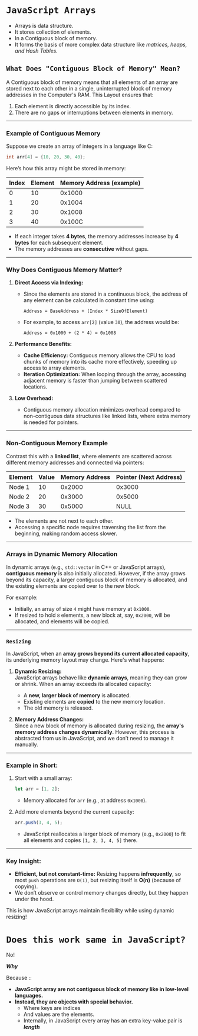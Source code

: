 # `JavaScript Arrays`

- Arrays is data structure.
- It stores collection of elements.
- In a Contiguous block of memory.
- It forms the basis of more complex data structure like _matrices, heaps, and Hash Tables._

## `What Does "Contiguous Block of Memory" Mean?`

A Contiguous block of memory means that all elements of an array are stored next to each other in a single, uninterrupted block of memory addresses in the Computer's RAM. This Layout ensures that:

1. Each element is directly accessible by its index.
2. There are no gaps or interruptions between elements in memory.

---

### Example of Contiguous Memory

Suppose we create an array of integers in a language like C:

```c
int arr[4] = {10, 20, 30, 40};
```

Here’s how this array might be stored in memory:

| Index | Element | Memory Address (example) |
| ----- | ------- | ------------------------ |
| 0     | 10      | 0x1000                   |
| 1     | 20      | 0x1004                   |
| 2     | 30      | 0x1008                   |
| 3     | 40      | 0x100C                   |

- If each integer takes **4 bytes**, the memory addresses increase by **4 bytes** for each subsequent element.
- The memory addresses are **consecutive** without gaps.

---

### Why Does Contiguous Memory Matter?

1. **Direct Access via Indexing:**

   - Since the elements are stored in a continuous block, the address of any element can be calculated in constant time using:
     ```
     Address = BaseAddress + (Index * SizeOfElement)
     ```
   - For example, to access `arr[2]` (value `30`), the address would be:
     ```
     Address = 0x1000 + (2 * 4) = 0x1008
     ```

2. **Performance Benefits:**

   - **Cache Efficiency:** Contiguous memory allows the CPU to load chunks of memory into its cache more effectively, speeding up access to array elements.
   - **Iteration Optimization:** When looping through the array, accessing adjacent memory is faster than jumping between scattered locations.

3. **Low Overhead:**
   - Contiguous memory allocation minimizes overhead compared to non-contiguous data structures like linked lists, where extra memory is needed for pointers.

---

### Non-Contiguous Memory Example

Contrast this with a **linked list**, where elements are scattered across different memory addresses and connected via pointers:

| Element | Value | Memory Address | Pointer (Next Address) |
| ------- | ----- | -------------- | ---------------------- |
| Node 1  | 10    | 0x2000         | 0x3000                 |
| Node 2  | 20    | 0x3000         | 0x5000                 |
| Node 3  | 30    | 0x5000         | NULL                   |

- The elements are not next to each other.
- Accessing a specific node requires traversing the list from the beginning, making random access slower.

---

### Arrays in Dynamic Memory Allocation

In dynamic arrays (e.g., `std::vector` in C++ or JavaScript arrays), **contiguous memory** is also initially allocated. However, if the array grows beyond its capacity, a larger contiguous block of memory is allocated, and the existing elements are copied over to the new block.

For example:

- Initially, an array of size `4` might have memory at `0x1000`.
- If resized to hold `8` elements, a new block at, say, `0x2000`, will be allocated, and elements will be copied.

---

### `Resizing`

In JavaScript, when an **array grows beyond its current allocated capacity**, its underlying memory layout may change. Here's what happens:

1. **Dynamic Resizing:**  
   JavaScript arrays behave like **dynamic arrays**, meaning they can grow or shrink. When an array exceeds its allocated capacity:

   - A **new, larger block of memory** is allocated.
   - Existing elements are **copied** to the new memory location.
   - The old memory is released.

2. **Memory Address Changes:**  
   Since a new block of memory is allocated during resizing, the **array's memory address changes dynamically**. However, this process is abstracted from us in JavaScript, and we don’t need to manage it manually.

---

### Example in Short:

1. Start with a small array:

   ```javascript
   let arr = [1, 2];
   ```

   - Memory allocated for `arr` (e.g., at address `0x1000`).

2. Add more elements beyond the current capacity:

   ```javascript
   arr.push(3, 4, 5);
   ```

   - JavaScript reallocates a larger block of memory (e.g., `0x2000`) to fit all elements and copies `[1, 2, 3, 4, 5]` there.

---

### Key Insight:

- **Efficient, but not constant-time:** Resizing happens **infrequently**, so most `push` operations are `O(1)`, but resizing itself is **O(n)** (because of copying).
- We don’t observe or control memory changes directly, but they happen under the hood.

This is how JavaScript arrays maintain flexibility while using dynamic resizing!

# `Does this work same in JavaScript?`

No!

**_Why_**

Because ::

- **JavaScript array are not contiguous block of memory like in low-level languages.**
- **Instead, they are objects with special behavior.**
  - Where keys are indices
  - And values are the elements.
  - Internally, in JavaScript every array has an extra key-value pair is **_length_**
